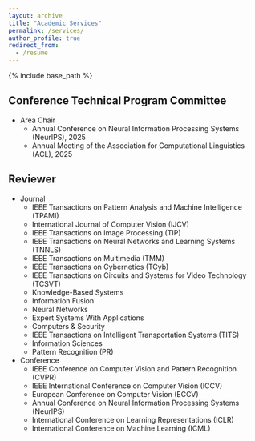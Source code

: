 ```yaml
---
layout: archive
title: "Academic Services"
permalink: /services/
author_profile: true
redirect_from:
  - /resume
---
```


{% include base_path %}

## Conference Technical Program Committee

- Area Chair
  + Annual Conference on Neural Information Processing Systems (NeurIPS), 2025
  + Annual Meeting of the Association for Computational Linguistics (ACL), 2025


## Reviewer

- Journal
  + IEEE Transactions on Pattern Analysis and Machine Intelligence (TPAMI)
  + International Journal of Computer Vision (IJCV)
  + IEEE Transactions on Image Processing (TIP)
  + IEEE Transactions on Neural Networks and Learning Systems (TNNLS)
  + IEEE Transactions on Multimedia (TMM)
  + IEEE Transactions on Cybernetics (TCyb)
  + IEEE Transactions on Circuits and Systems for Video Technology (TCSVT)
  + Knowledge-Based Systems
  + Information Fusion
  + Neural Networks
  + Expert Systems With Applications
  + Computers & Security
  + IEEE Transactions on Intelligent Transportation Systems (TITS)
  + Information Sciences
  + Pattern Recognition (PR)
- Conference
  + IEEE Conference on Computer Vision and Pattern Recognition (CVPR)
  + IEEE International Conference on Computer Vision (ICCV)
  + European Conference on Computer Vision (ECCV)
  + Annual Conference on Neural Information Processing Systems (NeurIPS)
  + International Conference on Learning Representations (ICLR)
  + International Conference on Machine Learning (ICML)

